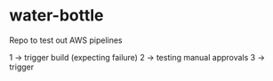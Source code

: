 # water-bottle
Repo to test out AWS pipelines

1 -> trigger build (expecting failure)
2 -> testing manual approvals
3 -> trigger

